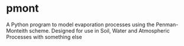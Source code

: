 # pmont
A Python program to model evaporation processes using the Penman-Monteith scheme.
Designed for use in Soil, Water and Atmospheric Processes with something else
